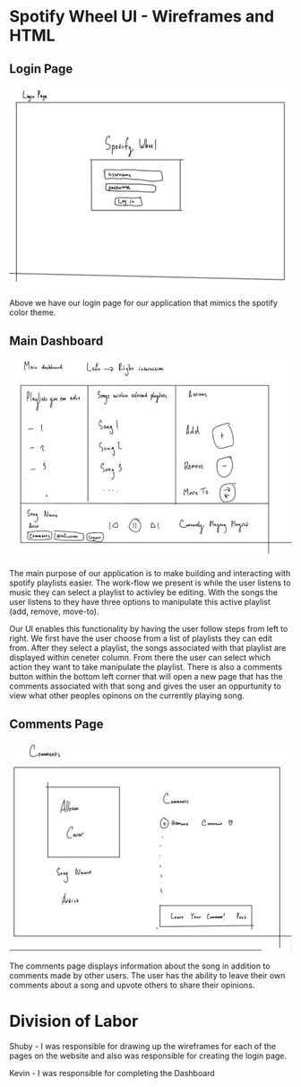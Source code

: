 # Spotify Wheel UI - Wireframes and HTML

## Login Page
![Login Wireframe](assets/login_wf.jpeg "Login Wireframe")

Above we have our login page for our application that mimics the spotify color theme.

## Main Dashboard
![Main Dashboard WireFrame](assets/main_wf.jpeg "Main Dashboard Wireframe")

The main purpose of our application is to make building and interacting with spotify playlists easier. The work-flow we present is while the user listens to music they can select a playlist to activley be editing. With the songs the user listens to they have three options to
manipulate this active playlist (add, remove, move-to). 

Our UI enables this functionality by having the user follow steps from left to right. We first have the user choose from a list of playlists
they can edit from. After they select a playlist, the songs associated with that playlist are displayed within ceneter column. From there 
the user can select which action they want to take manipulate the playlist. There is also a comments button within the bottom left corner that will open a new page that has the comments associated with that song and gives the user an oppurtunity to view what other peoples opinons on the currently playing song.

## Comments Page
![Comments Page Wireframe](assets/comments_wf.jpeg "Comments Wireframe")

The comments page displays information about the song in addition to comments made by other users. The user has the ability to leave 
their own comments about a song and upvote others to share their opinions.

# Division of Labor

Shuby - I was responsible for drawing up the wireframes for each of the pages on the website and also was responsible for creating the login page.

Kevin - I was responsible for completing the Dashboard


